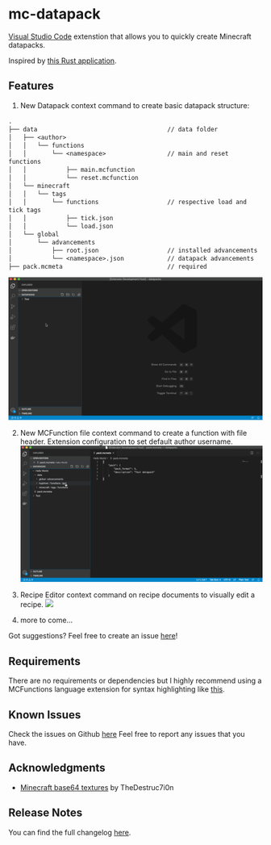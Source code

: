 # mc-datapack
[Visual Studio Code](https://code.visualstudio.com) extenstion that allows you to quickly create Minecraft datapacks. 

Inspired by [this Rust application](https://github.com/oOBoomberOo/Nucleus).

## Features

1. New Datapack context command to create basic datapack structure:
```
.
├── data                                    // data folder
│   ├── <author>
│   │   └── functions
│   │       └── <namespace>                 // main and reset functions
│   │           ├── main.mcfunction
│   │           └── reset.mcfunction
│   └── minecraft
│   │   └── tags
│   │       └── functions                   // respective load and tick tags
│   │           ├── tick.json
│   │           └── load.json
│   └── global
│       └── advancements
│           ├── root.json                   // installed advancements
│           └── <namespace>.json            // datapack advancements
├── pack.mcmeta                             // required
```
![](media/datapack_showcase.gif)

2. New MCFunction file context command to create a function with file header.
Extension configuration to set default author username.
![](media/mcfunction_showcase.gif)

3. Recipe Editor context command on recipe documents to visually edit a recipe.
![](media/recipe_editor_showcase.gif)

4. more to come...

Got suggestions? Feel free to create an issue [here](https://github.com/HuJohner/vscode-mc-datapack-ext/issues)!

## Requirements

There are no requirements or dependencies but I highly recommend using a MCFunctions language extension for syntax highlighting like [this](https://marketplace.visualstudio.com/items?itemName=arcensoth.language-mcfunction).

## Known Issues

Check the issues on Github [here](https://github.com/HuJohner/vscode-mc-datapack-ext/issues?q=is%3Aissue+is%3Aopen+sort%3Aupdated-desc+label%3Abug) Feel free to report any issues that you have.

## Acknowledgments

* [Minecraft base64 textures](https://github.com/destruc7i0n/minecraft-textures) by TheDestruc7i0n

## Release Notes

You can find the full changelog [here](https://github.com/HuJohner/vscode-mc-datapack-ext/blob/master/CHANGELOG.md).
